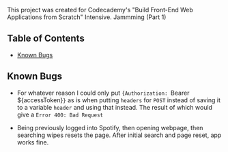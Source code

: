 This project was created for Codecademy's "Build Front-End Web Applications from Scratch" Intensive.
Jammming (Part 1)

## Table of Contents

- [Known Bugs](#known-bugs)

## Known Bugs

* For whatever reason I could only put `{Authorization: `Bearer ${accessToken}`}` as is when putting `headers` for `POST` instead of saving it to a variable `header` and using that instead. The result of which would give a `Error 400: Bad Request`

* Being previously logged into Spotify, then opening webpage, then searching wipes resets the page. After initial search and page reset, app works fine.
